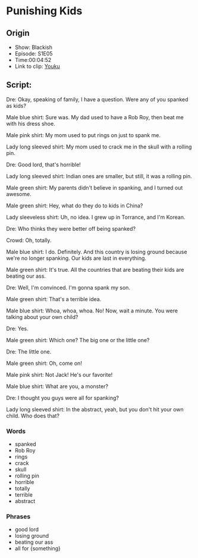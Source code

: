 # Punishing Kids
## Origin
- Show: Blackish
- Episode: S1E05
- Time:00:04:52
- Link to clip: [Youku](http://v.youku.com/v_show/id_XMzA0NjE4NDkzMg==.html?spm=a2h3j.8428770.3416059.1)

## Script:
Dre: Okay, speaking of family, I have a question. Were any of you spanked as kids?

Male blue shirt: Sure was. My dad used to have a Rob Roy, then beat me with his dress shoe.

Male pink shirt: My mom used to put rings on just to spank me.

Lady long sleeved shirt: My mom used to crack me in the skull with a rolling pin.

Dre: Good lord, that's horrible!

Lady long sleeved shirt: Indian ones are smaller, but still, it was a rolling pin.

Male green shirt: My parents didn't believe in spanking, and I turned out awesome.

Male green shirt: Hey, what do they do to kids in China?

Lady sleeveless shirt: Uh, no idea. I grew up in Torrance, and I'm Korean.

Dre: Who thinks they were better off being spanked?

Crowd: Oh, totally.

Male blue shirt: I do. Definitely. And this country is losing ground because we're no longer spanking. Our kids are last in everything.

Male green shirt: It's true. All the countries that are beating their kids are beating our ass.

Dre: Well, I'm convinced. I'm gonna spank my son.

Male green shirt: That's a terrible idea.

Male blue shirt: Whoa, whoa, whoa. No! Now, wait a minute. You were talking about your own child?

Dre: Yes.

Male green shirt: Which one? The big one or the little one?

Dre: The little one.

Male green shirt: Oh, come on!

Male pink shirt: Not Jack! He's our favorite!

Male blue shirt: What are you, a monster?

Dre: I thought you guys were all for spanking?

Lady long sleeved shirt: In the abstract, yeah, but you don't hit your own child. Who does that? 

### Words
- spanked
- Rob Roy
- rings
- crack
- skull
- rolling pin
- horrible
- totally
- terrible
- abstract

### Phrases
- good lord
- losing ground
- beating our ass
- all for {something}